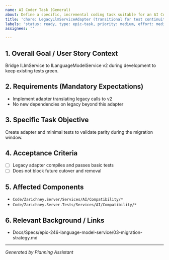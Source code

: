 ```yaml
---
name: AI Coder Task (General)
about: Define a specific, incremental coding task suitable for an AI Coder agent.
title: 'chore: LegacyLlmServiceAdapter (transitional for test continuity)'
labels: 'status: ready, type: epic-task, priority: medium, effort: medium, component: api, tech: dotnet, epic: language-model-service-v2'
assignees: ''

---
```


## 1. Overall Goal / User Story Context

Bridge ILlmService to ILanguageModelService v2 during development to keep existing tests green.

## 2. Requirements (Mandatory Expectations)

- Implement adapter translating legacy calls to v2
- No new dependencies on legacy beyond this adapter

## 3. Specific Task Objective

Create adapter and minimal tests to validate parity during the migration window.

## 4. Acceptance Criteria

- [ ] Legacy adapter compiles and passes basic tests
- [ ] Does not block future cutover and removal

## 5. Affected Components

- `Code/Zarichney.Server/Services/AI/Compatibility/*`
- `Code/Zarichney.Server.Tests/Services/AI/Compatibility/*`

## 6. Relevant Background / Links

- Docs/Specs/epic-246-language-model-service/03-migration-strategy.md

---
*Generated by Planning Assistant*

